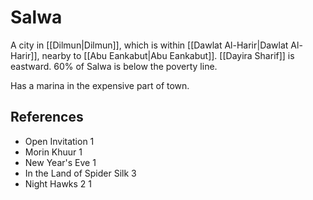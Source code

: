 # Salwa
A city in [[Dilmun|Dilmun]], which is within [[Dawlat Al-Harir|Dawlat Al-Harir]], nearby to [[Abu Eankabut|Abu Eankabut]]. [[Dayira Sharif]] is eastward. 60% of Salwa is below the poverty line.

Has a marina in the expensive part of town.

## References
- Open Invitation 1
- Morin Khuur 1
- New Year's Eve 1
- In the Land of Spider Silk 3
- Night Hawks 2 1
